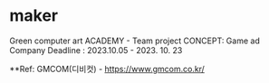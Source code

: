 # maker
Green computer art ACADEMY - Team project
CONCEPT: Game ad Company
Deadline : 2023.10.05 - 2023. 10. 23

**Ref:
     GMCOM(디비컷) - https://www.gmcom.co.kr/ 
